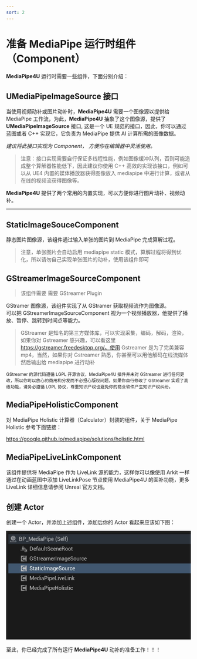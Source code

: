 ```yaml
---
sort: 2
---
```

# 准备 MediaPipe 运行时组件（Component）

**MediaPipe4U** 运行时需要一些组件，下面分别介绍： 

## UMediaPipeImageSource 接口

当使用视频动补或图片动补时，**MediaPipe4U** 需要一个图像源以提供给 MediaPipe 工作流，为此，**MediaPipe4U** 抽象了这个图像源，提供了
**UMediaPipeImageSource** 接口, 这是一个 UE 规范的接口，因此，你可以通过蓝图或者 C++ 实现它，它负责为 MediaPipe 提供 AI 计算所需的图像数据。   

*建议将此接口实现为 Component， 方便你在编辑器中灵活使用。*   

 
> 注意：接口实现需要自行保证多线程性能，例如图像缓冲队列，否则可能造成整个算解器性能低下，因此建议你使用 C++ 高效的实现该接口，例如可以从 UE4 内置的媒体播放器获得图像放入 mediapipe 中进行计算，或者从在线的视频流获得图像等。

**MediaPipe4U** 提供了两个常用的内置实现，可以方便你进行图片动补、视频动补。

---

## StaticImageSouceComponent

静态图片图像源，该组件通过输入单张的图片到 MediaPipe 完成算解过程。
> 注意，单张图片会自动启用 mediapipe static 模式，算解过程将得到优化，所以请勿自己实现单张图片的动补，使用该组件即可

## GStreamerImageSourceComponent    
   

>该组件需要 需要 GStreamer Plugin  

GStramer 图像源，该组件实现了从 GStramer 获取视频流作为图像源。   
可以把 GStreamerImageSourceComponent 视为一个视频播放器，他提供了播放、暂停、跳转到时间点等能力。

> GStreamer 是知名的第三方媒体库，可以实现采集，编码，解码，渲染，如果你对 Gstreamer 感兴趣，可以看这里 https://gstreamer.freedesktop.org/。使用 Gstreamer 是为了完美兼容 mp4，当然，如果你对 Gstreamer 熟悉，你甚至可以用他解码在线流媒体然后输出给 mediapipe 进行动补

<small>GStreamer 的源代码遵循 LGPL 开源协议，MediaPipe4U 插件并未对 GStreamer 进行任何更改，所以你可以放心的商用和分发而不必担心版权问题，如果你自行修改了 GStreamer 实现了高级功能，请务必遵循 LGPL 协议，尊重知识产权也避免你的商业软件产生知识产权纠纷。</small>


## MediaPipeHolisticComponent

对 MediaPipe Holistic 计算器（Calculator）封装的组件，关于 MediaPipe Holistic 参考下面链接：

https://google.github.io/mediapipe/solutions/holistic.html

## MediaPipeLiveLinkComponent

该组件提供将 MediaPipe 作为 LiveLink 源的能力，这样你可以像使用 Arkit 一样通过在动画蓝图中添加 LiveLinkPose 节点使用 MediaPipe4U 的面补功能，更多 LiveLink 详细信息请参阅 Unreal 官方文档。

## 创建 Actor

创建一个 Actor，并添加上述组件，添加后你的 Actor 看起来应该如下图：


[![MediaPipe 运行时 Actor](./images/mediapipe_runtime_actor.jpg "Shiprock")](images/mediapipe_runtime_actor.jpg)   


至此，你已经完成了所有运行 **MediaPipe4U** 动补的准备工作！！！   